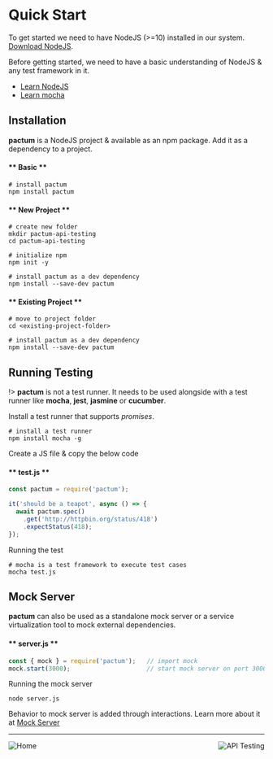 # Quick Start

To get started we need to have NodeJS (>=10) installed in our system. <a href="https://nodejs.org/en/download/" target="_blank">Download NodeJS</a>.

Before getting started, we need to have a basic understanding of NodeJS & any test framework in it.

- [Learn NodeJS](https://www.youtube.com/watch?v=TlB_eWDSMt4)
- [Learn mocha](https://www.youtube.com/watch?v=MLTRHc5dk6s)

## Installation

**pactum** is a NodeJS project & available as an npm package. Add it as a dependency to a project.

<!-- tabs:start -->

#### ** Basic **

```shell
# install pactum
npm install pactum
```

#### ** New Project **

```shell
# create new folder
mkdir pactum-api-testing
cd pactum-api-testing

# initialize npm
npm init -y

# install pactum as a dev dependency
npm install --save-dev pactum
```

#### ** Existing Project **

```shell
# move to project folder
cd <existing-project-folder>

# install pactum as a dev dependency
npm install --save-dev pactum
```

<!-- tabs:end -->

## Running Testing

!> **pactum** is not a test runner. It needs to be used alongside with a test runner like **mocha**, **jest**, **jasmine** or **cucumber**.

Install a test runner that supports *promises*.

```shell
# install a test runner
npm install mocha -g
```

Create a JS file & copy the below code

<!-- tabs:start -->

#### ** test.js **

```javascript
const pactum = require('pactum');

it('should be a teapot', async () => {
  await pactum.spec()
    .get('http://httpbin.org/status/418')
    .expectStatus(418);
});
```

<!-- tabs:end -->

Running the test

```shell
# mocha is a test framework to execute test cases
mocha test.js
```

## Mock Server

**pactum** can also be used as a standalone mock server or a service virtualization tool to mock external dependencies.

<!-- tabs:start -->

#### ** server.js **

```js
const { mock } = require('pactum');   // import mock
mock.start(3000);                     // start mock server on port 3000
```

<!-- tabs:end -->

Running the mock server

```shell
node server.js
```

Behavior to mock server is added through interactions. Learn more about it at [Mock Server](mock-server.md)

----

<a href="#/pactum" >
  <img src="https://img.shields.io/badge/PREV-Home-orange" alt="Home" align="left" style="display: inline;" />
</a>
<a href="#/api-testing" >
  <img src="https://img.shields.io/badge/NEXT-API%20Testing-blue" alt="API Testing" align="right" style="display: inline;" />
</a>
